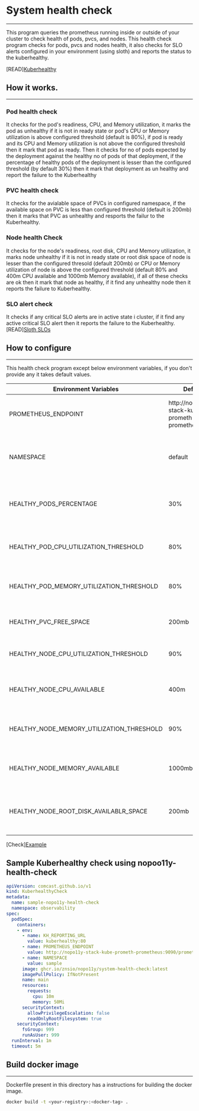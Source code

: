 # System health check
--------
This program queries the prometheus running inside or outside of your cluster to check health of pods, pvcs, and nodes. This health check program checks for pods, pvcs and nodes health, it also checks for SLO alerts configured in your environment (using sloth) and reports the status to the kuberhealthy.

[READ][Kuberhealthy](https://github.com/kuberhealthy/kuberhealthy)


## How it works.
---------------

### Pod health check
It checks for the pod's readiness, CPU, and Memory utilization, it marks the pod as unhealthy if it is not in ready state or pod's CPU or Memory utilization is above configured threshold (default is 80%), if pod is ready and its CPU and Memory utilization is not above the configured threshold then it mark that pod as ready. Then it checks for no of pods expected by the deployment against the healthy no of pods of that deployment, if the percentage of healthy pods of the deployment is lesser than the configured threshold (by default 30%) then it mark that deployment as un healthy and report the failure to the Kuberhealthy

### PVC health check
It checks for the avialable space of PVCs in configured namespace, if the available space on PVC is less than configured threshold (default is  200mb) then it marks that PVC as unhealthy and resports the failur to the Kuberhealthy.

### Node health Check
It checks for the node's readiness, root disk, CPU and Memory utilization, it marks node unhealthy if it is not in ready state or root disk space of node is lesser than the configured thresold (default 200mb) or CPU or Memory utilization of node is above the configured threshold (default 80% and 400m CPU available and 1000mb Memory available), if all of these checks are ok then it mark that node as healthy, if it find any unhealthy node then it reports the failure to Kuberhealthy.

### SLO alert check
It checks if any critical SLO alerts are in active state i cluster, if it find any active critical SLO alert then it reports the failure to the Kuberhealthy.
[READ][Sloth SLOs](https://sloth.dev/)

## How to configure
--------
This health check program except below environment variables, if you don't provide any it takes default values.

|Environment Variables|Default|Description|
|---------------------|-------|-----------|
|PROMETHEUS_ENDPOINT|http://nopo11y-stack-kube-prometh-prometheus:9090|Prometheus URL on which you want to run your queries|
|NAMESPACE|default|Kubernetes namespace where you have your services deployed|
|HEALTHY_PODS_PERCENTAGE|30%|Percentage of healthy pods for deployments in give namespace|
|HEALTHY_POD_CPU_UTILIZATION_THRESHOLD|80%|CPU utilization threshold for healthy pods|
|HEALTHY_POD_MEMORY_UTILIZATION_THRESHOLD|80%|Memory utilization threshold for healthy pods|
|HEALTHY_PVC_FREE_SPACE|200mb|Available space threshold for healthy pvcs|
|HEALTHY_NODE_CPU_UTILIZATION_THRESHOLD|90%|CPU utilization for healthy nodes|
|HEALTHY_NODE_CPU_AVAILABLE|400m|CPU milicores available for healthy nodes|
|HEALTHY_NODE_MEMORY_UTILIZATION_THRESHOLD|90%|Memory utilization threshold for healthy nodes|
|HEALTHY_NODE_MEMORY_AVAILABLE|1000mb|Free Memory in mbs for healthy nodes|
|HEALTHY_NODE_ROOT_DISK_AVAILABLR_SPACE|200mb|Free space available on node's root disk in mbs for healthy nodes|

[Check][Example](./examples/health-check.yaml)

## Sample Kuberhealthy check using nopoo11y-health-check

```yaml
apiVersion: comcast.github.io/v1
kind: KuberhealthyCheck
metadata:
  name: sample-nopo11y-health-check
  namespace: observability
spec:
  podSpec:
    containers:
    - env:
      - name: KH_REPORTING_URL
        value: kuberhealthy:80
      - name: PROMETHEUS_ENDPOINT
        value: http://nopo11y-stack-kube-prometh-prometheus:9090/prometheus
      - name: NAMESPACE
        value: sample
      image: ghcr.io/znsio/nopo11y/system-health-check:latest
      imagePullPolicy: IfNotPresent
      name: main
      resources:
        requests:
          cpu: 10m
          memory: 50Mi
      securityContext:
        allowPrivilegeEscalation: false
        readOnlyRootFilesystem: true
    securityContext:
      fsGroup: 999
      runAsUser: 999
  runInterval: 1m
  timeout: 5m
```

## Build docker image
---------------
Dockerfile present in this directory has a instructions for building the docker image.
```sh
docker build -t <your-registry>:<docker-tag> .
```
